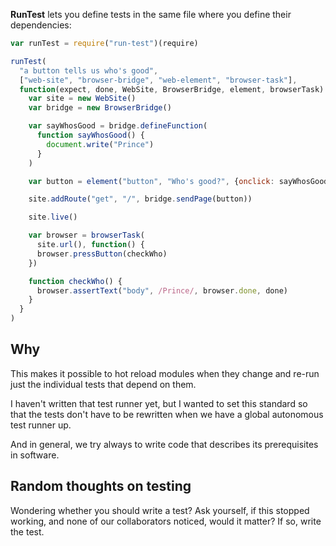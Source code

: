 **RunTest** lets you define tests in the same file where you define their dependencies:

```javascript
var runTest = require("run-test")(require)

runTest(
  "a button tells us who's good",
  ["web-site", "browser-bridge", "web-element", "browser-task"],
  function(expect, done, WebSite, BrowserBridge, element, browserTask) {
    var site = new WebSite()
    var bridge = new BrowserBridge()

    var sayWhosGood = bridge.defineFunction(
      function sayWhosGood() {
        document.write("Prince")
      }
    )

    var button = element("button", "Who's good?", {onclick: sayWhosGood.evalable()})

    site.addRoute("get", "/", bridge.sendPage(button))

    site.live()

    var browser = browserTask(
      site.url(), function() {
      browser.pressButton(checkWho)
    })

    function checkWho() {
      browser.assertText("body", /Prince/, browser.done, done)
    }
  }
)
```

## Why

This makes it possible to hot reload modules when they change and re-run just the individual tests that depend on them.

I haven't written that test runner yet, but I wanted to set this standard so that the tests don't have to be rewritten when we have a global autonomous test runner up.

And in general, we try always to write code that describes its prerequisites in software.

## Random thoughts on testing

Wondering whether you should write a test? Ask yourself, if this stopped working, and none of our collaborators noticed, would it matter? If so, write the test.
